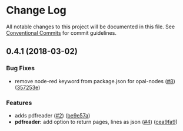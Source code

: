 # Change Log

All notable changes to this project will be documented in this file.
See [Conventional Commits](https://conventionalcommits.org) for commit guidelines.

<a name="0.4.1"></a>
## 0.4.1 (2018-03-02)


### Bug Fixes

* remove node-red keyword from package.json for opal-nodes ([#8](https://github.com/telligro/opal-nodes/issues/8)) ([357253e](https://github.com/telligro/opal-nodes/commit/357253e))


### Features

* adds pdfreader ([#2](https://github.com/telligro/opal-nodes/issues/2)) ([be9e57a](https://github.com/telligro/opal-nodes/commit/be9e57a))
* **pdfreader:** add option to return pages, lines as json ([#4](https://github.com/telligro/opal-nodes/issues/4)) ([cea9fa9](https://github.com/telligro/opal-nodes/commit/cea9fa9))
